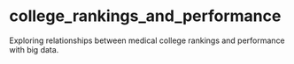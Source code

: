 # college_rankings_and_performance
Exploring relationships between medical college rankings and performance with big data.
